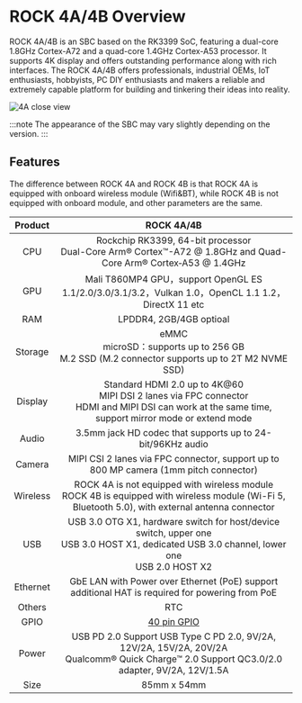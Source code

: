 ﻿---
sidebar_label: 'Overview'
sidebar_position: 3
---

# ROCK 4A/4B Overview

ROCK 4A/4B is an SBC based on the RK3399 SoC, featuring a dual-core 1.8GHz Cortex-A72 and a quad-core 1.4GHz Cortex-A53 processor. It supports 4K display and offers outstanding performance along with rich interfaces. The ROCK 4A/4B offers professionals, industrial OEMs, IoT enthusiasts, hobbyists, PC DIY enthusiasts and makers a reliable and extremely capable platform for building and tinkering their ideas into reality.

![4A close view](/img/rock4/4a/rock4a.webp)

:::note
The appearance of the SBC may vary slightly depending on the version.
:::

## Features

The difference between ROCK 4A and ROCK 4B is that ROCK 4A is equipped with onboard wireless module (Wifi&BT), while ROCK 4B is not equipped with onboard module, and other parameters are the same.

| Product  |                                                                        ROCK 4A/4B                                                                        |
| :------: | :------------------------------------------------------------------------------------------------------------------------------------------------------: |
|   CPU    |                     Rockchip RK3399, 64-bit processor<br/>Dual-Core Arm® Cortex™-A72 @ 1.8GHz and Quad-Core Arm® Cortex‑A53 @ 1.4GHz                     |
|   GPU    |                           Mali T860MP4 GPU，support OpenGL ES 1.1/2.0/3.0/3.1/3.2，Vulkan 1.0，OpenCL 1.1 1.2，DirectX 11 etc                            |
|   RAM    |                                                                 LPDDR4, 2GB/4GB optioal                                                                  |
| Storage  |                            eMMC<br/>microSD：supports up to 256 GB<br/>M.2 SSD (M.2 connector supports up to 2T M2 NVME SSD)                             |
| Display  | Standard HDMI 2.0 up to 4K@60<br/>MIPI DSI 2 lanes via FPC connector<br/>HDMI and MIPI DSI can work at the same time, support mirror mode or extend mode |
|  Audio   |                                                3.5mm jack HD codec that supports up to 24-bit/96KHz audio                                                |
|  Camera  |                                  MIPI CSI 2 lanes via FPC connector, support up to 800 MP camera (1mm pitch connector)                                   |
| Wireless |   ROCK 4A is not equipped with wireless module<br/>ROCK 4B is equipped with wireless module (Wi-Fi 5, Bluetooth 5.0), with external antenna connector    |
|   USB    |     USB 3.0 OTG X1, hardware switch for host/device switch, upper one<br/>USB 3.0 HOST X1, dedicated USB 3.0 channel, lower one<br/>USB 2.0 HOST X2      |
| Ethernet |                             GbE LAN with Power over Ethernet (PoE) support additional HAT is required for powering from PoE                              |
|  Others  |                                                                           RTC                                                                            |
|   GPIO   |                                                        [40 pin GPIO](/rock4/hardware/rock4-gpio)                                                         |
|  Power   |      USB PD 2.0 Support USB Type C PD 2.0, 9V/2A, 12V/2A, 15V/2A, 20V/2A<br/>Qualcomm® Quick Charge™ 2.0 Support QC3.0/2.0 adapter, 9V/2A, 12V/1.5A      |
|   Size   |                                                                       85mm x 54mm                                                                        |

